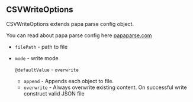 ## CSVWriteOptions

CSVWriteOptions extends papa parse config object.

You can read about papa parse config here [papaparse.com](https://www.papaparse.com/docs#config)

* `filePath` - path to file

* `mode` - write mode

    `@defaultValue` - `overwrite`

    * `append` - Appends each object to file.
    * `overwrite` - Always overwrite existing content. On successful write construct valid JSON file 